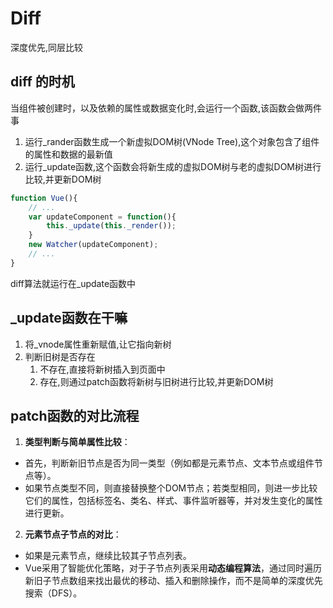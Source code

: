 # Diff
深度优先,同层比较
## diff 的时机
当组件被创建时，以及依赖的属性或数据变化时,会运行一个函数,该函数会做两件事
1. 运行_rander函数生成一个新虚拟DOM树(VNode Tree),这个对象包含了组件的属性和数据的最新值
2. 运行_update函数,这个函数会将新生成的虚拟DOM树与老的虚拟DOM树进行比较,并更新DOM树
```javascript
function Vue(){
    // ...
    var updateComponent = function(){
        this._update(this._render());
    }
    new Watcher(updateComponent);
    // ...
}
```
diff算法就运行在_update函数中

## _update函数在干嘛
1. 将_vnode属性重新赋值,让它指向新树
2. 判断旧树是否存在
   1. 不存在,直接将新树插入到页面中
   2. 存在,则通过patch函数将新树与旧树进行比较,并更新DOM树
   
## patch函数的对比流程
1.  **类型判断与简单属性比较**：
   - 首先，判断新旧节点是否为同一类型（例如都是元素节点、文本节点或组件节点等）。
   - 如果节点类型不同，则直接替换整个DOM节点；若类型相同，则进一步比较它们的属性，包括标签名、类名、样式、事件监听器等，并对发生变化的属性进行更新。
2.  **元素节点子节点的对比**：
   - 如果是元素节点，继续比较其子节点列表。
   - Vue采用了智能优化策略，对于子节点列表采用**动态编程算法**，通过同时遍历新旧子节点数组来找出最优的移动、插入和删除操作，而不是简单的深度优先搜索（DFS）。
